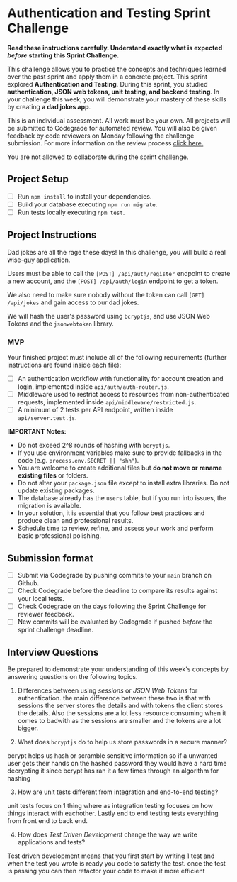 # Authentication and Testing Sprint Challenge

**Read these instructions carefully. Understand exactly what is expected _before_ starting this Sprint Challenge.**

This challenge allows you to practice the concepts and techniques learned over the past sprint and apply them in a concrete project. This sprint explored **Authentication and Testing**. During this sprint, you studied **authentication, JSON web tokens, unit testing, and backend testing**. In your challenge this week, you will demonstrate your mastery of these skills by creating **a dad jokes app**.

This is an individual assessment. All work must be your own. All projects will be submitted to Codegrade for automated review. You will also be given feedback by code reviewers on Monday following the challenge submission. For more information on the review process [click here.](https://www.notion.so/bloomtech/How-to-View-Feedback-in-CodeGrade-c5147cee220c4044a25de28bcb6bb54a)

You are not allowed to collaborate during the sprint challenge.

## Project Setup

-   [ ] Run `npm install` to install your dependencies.
-   [ ] Build your database executing `npm run migrate`.
-   [ ] Run tests locally executing `npm test`.

## Project Instructions

Dad jokes are all the rage these days! In this challenge, you will build a real wise-guy application.

Users must be able to call the `[POST] /api/auth/register` endpoint to create a new account, and the `[POST] /api/auth/login` endpoint to get a token.

We also need to make sure nobody without the token can call `[GET] /api/jokes` and gain access to our dad jokes.

We will hash the user's password using `bcryptjs`, and use JSON Web Tokens and the `jsonwebtoken` library.

### MVP

Your finished project must include all of the following requirements (further instructions are found inside each file):

-   [ ] An authentication workflow with functionality for account creation and login, implemented inside `api/auth/auth-router.js`.
-   [ ] Middleware used to restrict access to resources from non-authenticated requests, implemented inside `api/middleware/restricted.js`.
-   [ ] A minimum of 2 tests per API endpoint, written inside `api/server.test.js`.

**IMPORTANT Notes:**

-   Do not exceed 2^8 rounds of hashing with `bcryptjs`.
-   If you use environment variables make sure to provide fallbacks in the code (e.g. `process.env.SECRET || "shh"`).
-   You are welcome to create additional files but **do not move or rename existing files** or folders.
-   Do not alter your `package.json` file except to install extra libraries. Do not update existing packages.
-   The database already has the `users` table, but if you run into issues, the migration is available.
-   In your solution, it is essential that you follow best practices and produce clean and professional results.
-   Schedule time to review, refine, and assess your work and perform basic professional polishing.

## Submission format

-   [ ] Submit via Codegrade by pushing commits to your `main` branch on Github.
-   [ ] Check Codegrade before the deadline to compare its results against your local tests.
-   [ ] Check Codegrade on the days following the Sprint Challenge for reviewer feedback.
-   [ ] New commits will be evaluated by Codegrade if pushed _before_ the sprint challenge deadline.

## Interview Questions

Be prepared to demonstrate your understanding of this week's concepts by answering questions on the following topics.

1. Differences between using _sessions_ or _JSON Web Tokens_ for authentication.
   the main difference between these two is that with sessions the server stores the details and with tokens the client stores the details. Also the sessions are a lot less resource consuming when it comes to badwith as the sessions are smaller and the tokens are a lot bigger.

2. What does `bcryptjs` do to help us store passwords in a secure manner?

bcrypt helps us hash or scramble sensitive information so if a unwanted user gets their hands on the hashed password they would have a hard time decrypting it since bcrypt has ran it a few times through an algorithm for hashing

3. How are unit tests different from integration and end-to-end testing?

unit tests focus on 1 thing where as integration testing focuses on how things interact with eachother. Lastly end to end testing tests everything from front end to back end.

4. How does _Test Driven Development_ change the way we write applications and tests?

Test driven development means that you first start by writing 1 test and when the test you wrote is ready you code to satisfy the test. once the test is passing you can then refactor your code to make it more efficient
